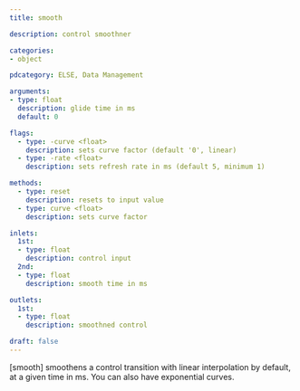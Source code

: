 ```yaml
---
title: smooth

description: control smoothner

categories:
- object

pdcategory: ELSE, Data Management

arguments:
- type: float
  description: glide time in ms
  default: 0

flags:
  - type: -curve <float>
    description: sets curve factor (default '0', linear)
  - type: -rate <float>
    description: sets refresh rate in ms (default 5, minimum 1)

methods:
  - type: reset
    description: resets to input value
  - type: curve <float>
    description: sets curve factor

inlets:
  1st:
  - type: float
    description: control input
  2nd:
  - type: float
    description: smooth time in ms

outlets:
  1st:
  - type: float
    description: smoothned control

draft: false
---
```


[smooth] smoothens a control transition with linear interpolation by default, at a given time in ms. You can also have exponential curves.
